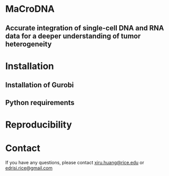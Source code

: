 # MaCroDNA
## Accurate integration of single-cell DNA and RNA data for a deeper understanding of tumor heterogeneity

# Installation
## Installation of Gurobi
## Python requirements
# Reproducibility
# Contact
If you have any questions, please contact xiru.huang@rice.edu or edrisi.rice@gmail.com

